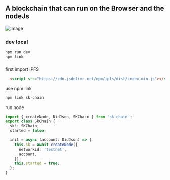 ## A blockchain that can run on the Browser and the nodeJs

![image](https://user-images.githubusercontent.com/11674258/164952721-c9aa1d89-9da1-4696-b0a1-932671cf72c6.png)


### dev local

```bash
npm run dev
npm link
```

### 

first import IPFS
```html
  <script src="https://cdn.jsdelivr.net/npm/ipfs/dist/index.min.js"></script>
```

use npm link
```bash 
npm link sk-chain
```

run node
```typescript
import { createNode, DidJson, SKChain } from 'sk-chain';
export class SkChain {
  sk!: SKChain;
  started = false;

  init = async (account: DidJson) => {
    this.sk = await createNode({
      networkid: 'testnet',
      account,
    });
    this.started = true;
  };
}
```
